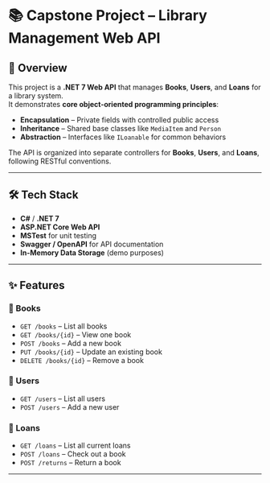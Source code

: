 # 📚 Capstone Project – Library Management Web API

## 📖 Overview
This project is a **.NET 7 Web API** that manages **Books**, **Users**, and **Loans** for a library system.  
It demonstrates **core object-oriented programming principles**:
- **Encapsulation** – Private fields with controlled public access
- **Inheritance** – Shared base classes like `MediaItem` and `Person`
- **Abstraction** – Interfaces like `ILoanable` for common behaviors

The API is organized into separate controllers for **Books**, **Users**, and **Loans**, following RESTful conventions.

---

## 🛠 Tech Stack
- **C#** / **.NET 7**
- **ASP.NET Core Web API**
- **MSTest** for unit testing
- **Swagger / OpenAPI** for API documentation
- **In-Memory Data Storage** (demo purposes)

---

## ✨ Features
### 📘 Books
- `GET /books` – List all books
- `GET /books/{id}` – View one book
- `POST /books` – Add a new book
- `PUT /books/{id}` – Update an existing book
- `DELETE /books/{id}` – Remove a book

### 👤 Users
- `GET /users` – List all users
- `POST /users` – Add a new user

### 🔁 Loans
- `GET /loans` – List all current loans
- `POST /loans` – Check out a book
- `POST /returns` – Return a book

---


